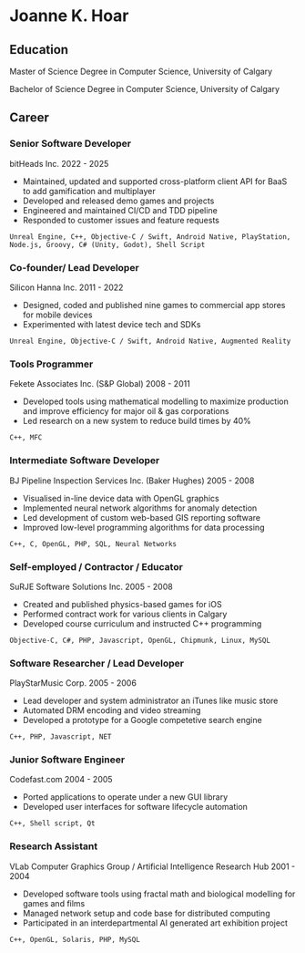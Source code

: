 # Joanne K. Hoar

## Education
Master of Science Degree in Computer Science, University of Calgary

Bachelor of Science Degree in Computer Science, University of Calgary

## Career
### Senior Software Developer
bitHeads Inc.
2022 - 2025

* Maintained, updated and supported cross-platform client API for BaaS to add gamification and multiplayer
* Developed and released demo games and projects 
* Engineered and maintained CI/CD and TDD pipeline
* Responded to customer issues and feature requests

```Unreal Engine, C++, Objective-C / Swift, Android Native, PlayStation, Node.js, Groovy, C# (Unity, Godot), Shell Script```
### Co-founder/ Lead Developer
Silicon Hanna Inc.
2011 - 2022

* Designed, coded and published nine games to commercial app stores for mobile devices
* Experimented with latest device tech and SDKs

```Unreal Engine, Objective-C / Swift, Android Native, Augmented Reality```
### Tools Programmer
Fekete Associates Inc. (S&P Global)
2008 - 2011

* Developed tools using mathematical modelling to maximize production and improve efficiency for major oil & gas corporations
* Led research on a new system to reduce build times by 40%

```C++, MFC```
### Intermediate Software Developer
BJ Pipeline Inspection Services Inc. (Baker Hughes)
2005 - 2008

* Visualised in-line device data with OpenGL graphics
* Implemented neural network algorithms for anomaly detection
* Led development of custom web-based GIS reporting software 
* Improved low-level programming algorithms for data processing

```C++, C, OpenGL, PHP, SQL, Neural Networks```
### Self-employed / Contractor / Educator
SuRJE Software Solutions Inc.
2005 - 2008

* Created and published physics-based games for iOS
* Performed contract work for various clients in Calgary
* Developed course curriculum and instructed C++ programming

```Objective-C, C#, PHP, Javascript, OpenGL, Chipmunk, Linux, MySQL```
### Software Researcher / Lead Developer
PlayStarMusic Corp.
2005 - 2006

* Lead developer and system administrator an iTunes like music store 
* Automated DRM encoding and video streaming
* Developed a prototype for a Google competetive search engine 

```C++, PHP, Javascript, NET``` 
### Junior Software Engineer
Codefast.com
2004 - 2005

* Ported applications to operate under a new GUI library 
* Developed user interfaces for software lifecycle automation

```C++, Shell script, Qt```
### Research Assistant
VLab Computer Graphics Group / Artificial Intelligence Research Hub
2001 - 2004

* Developed software tools using fractal math and biological modelling for games and films
* Managed network setup and code base for distributed computing
* Participated in an interdepartmental AI generated art exhibition project

```C++, OpenGL, Solaris, PHP, MySQL```

